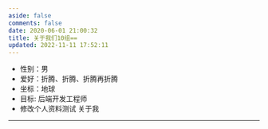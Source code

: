 ```yaml
---
aside: false
comments: false
date: 2020-06-01 21:00:32
title: 关于我们10组==
updated: 2022-11-11 17:52:11
---
```

- 性别：男
- 爱好：折腾、折腾、折腾再折腾
- 坐标：地球
- 目标: 后端开发工程师
- 修改个人资料测试 关于我

---
